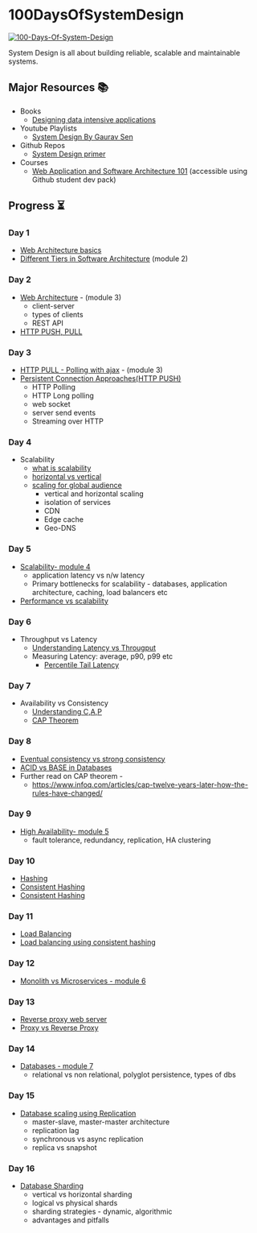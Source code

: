 # 100DaysOfSystemDesign
<a href="https://ibb.co/jTshZjr"><img src="https://i.ibb.co/473Wg0V/100-Days-Of-System-Design.png" alt="100-Days-Of-System-Design" border="0"></a>

System Design is all about building reliable, scalable and maintainable systems.

## Major Resources 📚

- Books
    - [ Designing data intensive applications](https://learning.oreilly.com/library/view/designing-data-intensive-applications/9781491903063/)
- Youtube Playlists
    - [System Design By Gaurav Sen](https://www.youtube.com/playlist?list=PLMCXHnjXnTnvo6alSjVkgxV-VH6EPyvoX)
- Github Repos
    - [System Design primer](https://github.com/donnemartin/system-design-primer)
- Courses
    - [Web Application and Software Architecture 101](https://www.educative.io/courses/web-application-software-architecture-101) (accessible using Github student dev pack)

##  Progress ⏳
### Day 1
- [Web Architecture basics](https://www.youtube.com/watch?v=AYHE2m651dY) 
- [Different Tiers in Software Architecture](https://www.educative.io/courses/web-application-software-architecture-101) (module 2)

### Day 2
- [Web Architecture](https://www.educative.io/courses/web-application-software-architecture-101) - (module 3)
    - client-server
    - types of clients
    - REST API
- [HTTP PUSH, PULL](https://nlogn.in/http-push-and-pull-introduction/)

### Day 3
- [HTTP PULL - Polling with ajax](https://www.educative.io/courses/web-application-software-architecture-101) - (module 3)
- [Persistent Connection Approaches(HTTP PUSH)](https://youtu.be/k56H0DHqu5Y)
    - HTTP Polling
    - HTTP Long polling
    - web socket
    - server send events
    - Streaming over HTTP

### Day 4
- Scalability 
    - [what is scalability](https://youtu.be/OjOUNhBE404)
    - [horizontal vs vertical](https://youtu.be/r7X5U7jXXRw)
    - [scaling for global audience](https://youtu.be/29gJ6BUpw0M)
        - vertical and horizontal scaling
        - isolation of services
        - CDN
        - Edge cache
        - Geo-DNS

### Day 5
- [Scalability- module 4](https://www.educative.io/courses/web-application-software-architecture-101)
    - application latency vs n/w latency
    - Primary bottlenecks for scalability - databases, application architecture, caching, load balancers etc
- [Performance vs scalability](https://github.com/donnemartin/system-design-primer#performance-vs-scalability)

### Day 6
- Throughput vs Latency
    - [Understanding Latency vs Througput](https://community.cadence.com/cadence_blogs_8/b/sd/posts/understanding-latency-vs-throughput?Redirected=true)
    - Measuring Latency: average, p90, p99 etc
        - [Percentile Tail Latency](https://www.youtube.com/watch?v=3JdQOExKtUY)

### Day 7
- Availability vs Consistency
    - [Understanding C,A,P](https://youtu.be/pSoKUfLTe8Y)
    - [CAP Theorem](https://youtu.be/kwCFHLbIhak)

### Day 8
- [Eventual consistency vs strong consistency](https://hackernoon.com/eventual-vs-strong-consistency-in-distributed-databases-282fdad37cf7)
- [ACID vs BASE in Databases](https://medium.com/geekculture/acid-vs-base-in-databases-1bcad774da26)
- Further read on CAP theorem -
    - https://www.infoq.com/articles/cap-twelve-years-later-how-the-rules-have-changed/

### Day 9
- [High Availability- module 5](https://www.educative.io/courses/web-application-software-architecture-101)
    - fault tolerance, redundancy, replication, HA clustering

### Day 10
- [Hashing](https://www.youtube.com/watch?v=cITtFpz3a3Y)
- [Consistent Hashing](https://www.youtube.com/watch?v=oKAU6LaYFhw)
- [Consistent Hashing](https://www.youtube.com/watch?v=zaRkONvyGr8)

### Day 11
- [Load Balancing](https://afteracademy.com/blog/what-is-load-balancing-how-does-it-work)
- [Load balancing using consistent hashing](https://nlogn.in/consistent-hashing-system-design/)

### Day 12 
- [Monolith vs Microservices - module 6](https://www.educative.io/courses/web-application-software-architecture-101)

### Day 13
- [Reverse proxy web server](https://github.com/donnemartin/system-design-primer#reverse-proxy-web-server)
- [Proxy vs Reverse Proxy](https://www.youtube.com/watch?v=SqqrOspasag)

### Day 14

- [Databases - module 7](https://www.educative.io/courses/web-application-software-architecture-101)
    - relational vs non relational, polyglot persistence, types of dbs 
 
 ### Day 15
 - [Database scaling using Replication](https://youtu.be/RIcNswROzCc)
    - master-slave, master-master architecture
    - replication lag
    - synchronous vs async replication
    - replica vs snapshot

### Day 16
- [Database Sharding](https://medium.com/@jeeyoungk/how-sharding-works-b4dec46b3f6)
    - vertical vs horizontal sharding
    - logical vs physical shards
    - sharding strategies - dynamic, algorithmic
    - advantages and pitfalls
